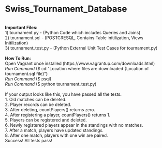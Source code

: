 # Swiss_Tournament_Database
<br />
<strong> Important Files: </strong>
<br />
1) tournament.py - (Python Code which includes Queries and Joins)
<br />
2) tournament.sql - (POSTGRESQL, Contains Table initilization, Views Initilization)
<br />
3) tournament_test.py - (Python External Unit Test Cases for tournament.py)
<br />
<br />
<strong> How To Run: </strong>
<br />
Open Vagrant once installed (https://www.vagrantup.com/downloads.html)
<br />
<i> Run Command </i> ($ cd "Location where files are downloaded {Location of tournament.sql file}")
<br />
<i> Run Command </i> ($ psql)
<br />
<i> Run Command </i> ($ python tournament_test.py)
<br />
<br />
If your output looks like this, you have passed all the tests.
<br />
1. Old matches can be deleted. <br />
2. Player records can be deleted. <br />
3. After deleting, countPlayers() returns zero. <br />
4. After registering a player, countPlayers() returns 1. <br />
5. Players can be registered and deleted. <br />
6. Newly registered players appear in the standings with no matches. <br />
7. After a match, players have updated standings. <br />
8. After one match, players with one win are paired. <br />
Success!  All tests pass! <br />
